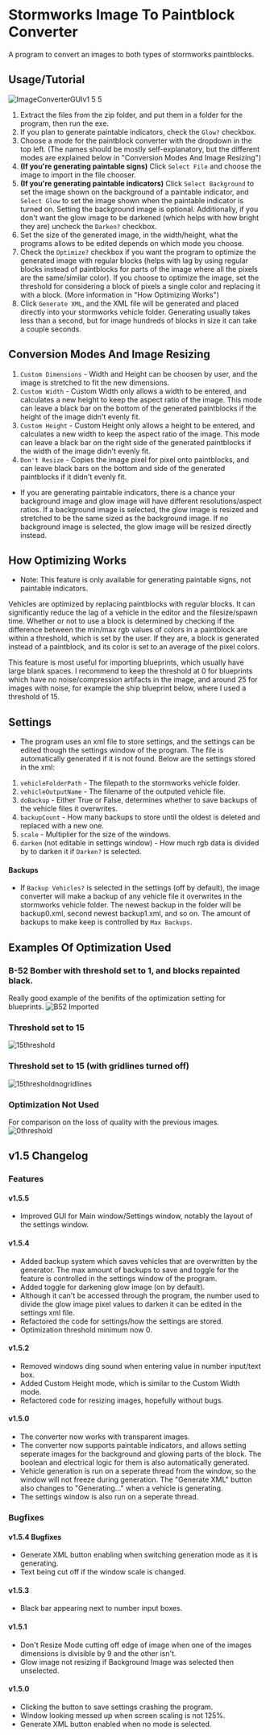 # Stormworks Image To Paintblock Converter
A program to convert an images to both types of stormworks paintblocks.

## Usage/Tutorial
![ImageConverterGUIv1 5 5](https://user-images.githubusercontent.com/99307745/182013032-4449c326-c0bd-47c6-92dd-c83ff86c71dd.png)
1. Extract the files from the zip folder, and put them in a folder for the program, then run the exe.
2. If you plan to generate paintable indicators, check the ```Glow?``` checkbox.
3. Choose a mode for the paintblock converter with the dropdown in the top left. (The names should be mostly self-explanatory, but the different modes are explained below in "Conversion Modes And Image Resizing") 
4. **(If you're generating paintable signs)** Click ```Select File``` and choose the image to import in the file chooser.
4. **(If you're generating paintable indicators)** Click ```Select Background``` to set the image shown on the background of a paintable indicator, and ```Select Glow``` to set the image shown when the paintable indicator is turned on. Setting the background image is optional. Additionally, if you don't want the glow image to be darkened (which helps with how bright they are) uncheck the ```Darken?``` checkbox.
5. Set the size of the generated image, in the width/height, what the programs allows to be edited depends on which mode you choose.
6. Check the ```Optimize?``` checkbox if you want the program to optimize the generated image with regular blocks (helps with lag by using regular blocks instead of paintblocks for parts of the image where all the pixels are the same/similar color). If you choose to optimize the image, set the threshold for considering a block of pixels a single color and replacing it with a block. (More information in "How Optimizing Works")
7. Click ```Generate XML```, and the XML file will be generated and placed directly into your stormworks vehicle folder. Generating usually takes less than a second, but for image hundreds of blocks in size it can take a couple seconds.

## Conversion Modes And Image Resizing
1. ```Custom Dimensions``` - Width and Height can be choosen by user, and the image is stretched to fit the new dimensions.
2. ```Custom Width``` - Custom Width only allows a width to be entered, and calculates a new height to keep the aspect ratio of the image. This mode can leave a black bar on the bottom of the generated paintblocks if the height of the image didn't evenly fit.
3. ```Custom Height``` - Custom Height only allows a height to be entered, and calculates a new width to keep the aspect ratio of the image. This mode can leave a black bar on the right side of the generated paintblocks if the width of the image didn't evenly fit.
4. ```Don't Resize``` - Copies the image pixel for pixel onto paintblocks, and can leave black bars on the bottom and side of the generated paintblocks if it didn't evenly fit.
* If you are generating paintable indicators, there is a chance your background image and glow image will have different resolutions/aspect ratios. If a background image is selected, the glow image is resized and stretched to be the same sized as the background image. If no background image is selected, the glow image will be resized directly instead.

## How Optimizing Works
* Note: This feature is only available for generating paintable signs, not paintable indicators.

Vehicles are optimized by replacing paintblocks with regular blocks. It can significantly reduce the lag of a vehicle in the editor and the filesize/spawn time. Whether or not to use a block is determined by checking if the difference between the min/max rgb values of colors in a paintblock are within a threshold, which is set by the user. If they are, a block is generated instead of a paintblock, and its color is set to an average of the pixel colors.

This feature is most useful for importing blueprints, which usually have large blank spaces. I recommend to keep the threshold at 0 for blueprints which have no noise/compression artifacts in the image, and around 25 for images with noise, for example the ship blueprint below, where I used a threshold of 15.

## Settings
* The program uses an xml file to store settings, and the settings can be edited though the settings window of the program. The file is automatically generated if it is not found. Below are the settings stored in the xml:
1. ```vehicleFolderPath``` - The filepath to the stormworks vehicle folder.
2. ```vehicleOutputName``` - The filename of the outputed vehicle file.
3. ```doBackup``` - Either True or False, determines whether to save backups of the vehicle files it overwrites.
4. ```backupCount``` - How many backups to store until the oldest is deleted and replaced with a new one.
5. ```scale``` - Multiplier for the size of the windows.
6. ```darken``` (not editable in settings window) - How much rgb data is divided by to darken it if ```Darken?``` is selected.
#### Backups
* If ```Backup Vehicles?``` is selected in the settings (off by default), the image converter will make a backup of any vehicle file it overwrites in the stormworks vehicle folder. The newest backup in the folder will be backup0.xml, second newest backup1.xml, and so on. The amount of backups to make keep is controlled by ```Max Backups```.

## Examples Of Optimization Used
### B-52 Bomber with threshold set to 1, and blocks repainted black.
Really good example of the benifits of the optimization setting for blueprints.
![B52 Imported](https://user-images.githubusercontent.com/99307745/177476542-5cd5221a-34c7-4d00-9e14-1254c2156e4f.png)

### Threshold set to 15
![15threshold](https://user-images.githubusercontent.com/99307745/159141304-6ea2b50d-d12c-49a3-91d0-cfcaac7f2195.png)

### Threshold set to 15 (with gridlines turned off)
![15thresholdnogridlines](https://user-images.githubusercontent.com/99307745/159141307-2778b1a4-9222-4f25-a191-81a2eec769f1.png)

### Optimization Not Used
For comparison on the loss of quality with the previous images.
![0threshold](https://user-images.githubusercontent.com/99307745/159141301-bdbf06d6-5dce-4ba9-8caf-7bc47678e8f0.png)

## v1.5 Changelog
### Features
#### v1.5.5
* Improved GUI for Main window/Settings window, notably the layout of the settings window.
#### v1.5.4
* Added backup system which saves vehicles that are overwritten by the generator. The max amount of backups to save and toggle for the feature is controlled in the settings window of the program.
* Added toggle for darkening glow image (on by default).
* Although it can't be accessed through the program, the number used to divide the glow image pixel values to darken it can be edited in the settings xml file.
* Refactored the code for settings/how the settings are stored.
* Optimization threshold minimum now 0.
#### v1.5.2
* Removed windows ding sound when entering value in number input/text box.
* Added Custom Height mode, which is similar to the Custom Width mode.
* Refactored code for resizing images, hopefully without bugs.
#### v1.5.0
* The converter now works with transparent images.
* The converter now supports paintable indicators, and allows setting seperate images for the background and glowing parts of the block. The boolean and electrical logic for them is also automatically generated.
* Vehicle generation is run on a seperate thread from the window, so the window will not freeze during generation. The "Generate XML" button also changes to "Generating..." when a vehicle is generating.
* The settings window is also run on a seperate thread.
### Bugfixes
#### v1.5.4 Bugfixes
* Generate XML button enabling when switching generation mode as it is generating.
* Text being cut off if the window scale is changed.
#### v1.5.3
* Black bar appearing next to number input boxes.
#### v1.5.1
* Don't Resize Mode cutting off edge of image when one of the images dimensions is divisible by 9 and the other isn't.
* Glow image not resizing if Background Image was selected then unselected.
#### v1.5.0
* Clicking the button to save settings crashing the program.
* Window looking messed up when screen scaling is not 125%.
* Generate XML button enabled when no mode is selected.
